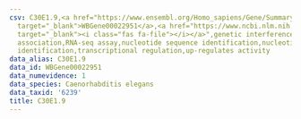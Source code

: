 ```yaml
---
csv: C30E1.9,<a href="https://www.ensembl.org/Homo_sapiens/Gene/Summary?db=core;g=WBGene00022951"
  target="_blank">WBGene00022951</a>,<a href="https://www.ncbi.nlm.nih.gov/pubmed/27496166"
  target="_blank"><i class="fas fa-file"></i></a>",genetic interference,functional
  association,RNA-seq assay,nucleotide sequence identification,nucleotide sequence
  identification,transcriptional regulation,up-regulates activity
data_alias: C30E1.9
data_id: WBGene00022951
data_numevidence: 1
data_species: Caenorhabditis elegans
data_taxid: '6239'
title: C30E1.9
---
```

